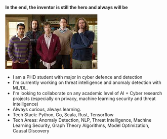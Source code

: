 **In the end, the inventor is still the hero and always will be**

  ![Daily Life](https://github.com/Wapiti08/Wapiti08/blob/main/index.jpg)

 
- I am a PHD student with major in cyber defence and detection
- I'm currently working on threat intelligence and anomaly detection with ML/DL. 
- I'm looking to collaborate on any academic level of AI + Cyber research projects (especially on privacy, machine learning security and threat intelligence)
- Always curious, always learning.
- Tech Stack: Python, Go, Scala, Rust, Tensorflow
- Tech Areas: Anomaly Detection, NLP, Threat Intelligence, Machine Learning Security, Graph Theory Algorithms, Model Optimization, Causal Discovery
<!--
**Wapiti08/Wapiti08** is a ✨ _special_ ✨ repository because its `README.md` (this file) appears on your GitHub profile.

Here are some ideas to get you started:

- 🔭 I’m currently working on ...
- 🌱 I’m currently learning ...
- 👯 I’m looking to collaborate on ...
- 🤔 I’m looking for help with ...
- 💬 Ask me about ...
- 📫 How to reach me: ...
- 😄 Pronouns: ...
- ⚡ Fun fact: ...
-->
